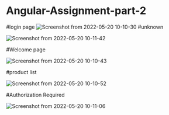 # Angular-Assignment-part-2
#login page
![Screenshot from 2022-05-20 10-10-30](https://user-images.githubusercontent.com/101261835/169452019-acbf2bcb-719b-484b-801a-bf9584fb3f82.png)
#unknown

![Screenshot from 2022-05-20 10-11-42](https://user-images.githubusercontent.com/101261835/169452101-25e4a6c6-758a-496e-b24f-07f04782abfd.png)

#Welcome page

![Screenshot from 2022-05-20 10-10-43](https://user-images.githubusercontent.com/101261835/169452169-1fb7da81-51a4-40cb-85eb-52b32add650b.png)

#product list

![Screenshot from 2022-05-20 10-10-52](https://user-images.githubusercontent.com/101261835/169452248-e2036d8e-19f8-4f1b-a8a1-83a8e32f6a68.png)

#Authorization Required

![Screenshot from 2022-05-20 10-11-06](https://user-images.githubusercontent.com/101261835/169452290-b74e829c-a4be-4585-b745-3066e838e761.png)
